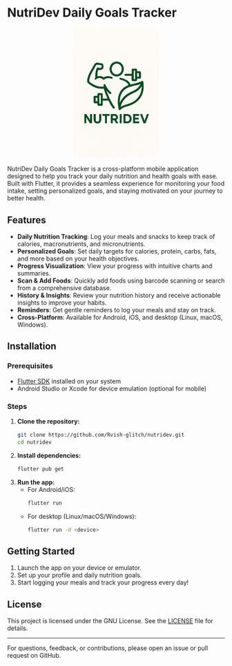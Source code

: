 # NutriDev Daily Goals Tracker

<div align="center">
  <img src="assets/icons/nd1.png" alt="NutriDev Logo" width="200"/>
  
</div>

NutriDev Daily Goals Tracker is a cross-platform mobile application designed to help you track your daily nutrition and health goals with ease. Built with Flutter, it provides a seamless experience for monitoring your food intake, setting personalized goals, and staying motivated on your journey to better health.

## Features

- **Daily Nutrition Tracking**: Log your meals and snacks to keep track of calories, macronutrients, and micronutrients.
- **Personalized Goals**: Set daily targets for calories, protein, carbs, fats, and more based on your health objectives.
- **Progress Visualization**: View your progress with intuitive charts and summaries.
- **Scan & Add Foods**: Quickly add foods using barcode scanning or search from a comprehensive database.
- **History & Insights**: Review your nutrition history and receive actionable insights to improve your habits.
- **Reminders**: Get gentle reminders to log your meals and stay on track.
- **Cross-Platform**: Available for Android, iOS, and desktop (Linux, macOS, Windows).

## Installation

### Prerequisites
- [Flutter SDK](https://flutter.dev/docs/get-started/install) installed on your system
- Android Studio or Xcode for device emulation (optional for mobile)

### Steps
1. **Clone the repository:**
    ```bash
    git clone https://github.com/Rvish-glitch/nutridev.git
    cd nutridev
    ```
2. **Install dependencies:**
    ```bash
    flutter pub get
    ```
3. **Run the app:**
    - For Android/iOS:
      ```bash
      flutter run
      ```
    - For desktop (Linux/macOS/Windows):
      ```bash
      flutter run -d <device>
      ```

## Getting Started
1. Launch the app on your device or emulator.
2. Set up your profile and daily nutrition goals.
3. Start logging your meals and track your progress every day!

## License
This project is licensed under the GNU License. See the [LICENSE](LICENSE) file for details.

---

For questions, feedback, or contributions, please open an issue or pull request on GitHub.
